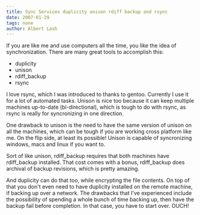 ```yaml
---
title: Sync Services duplicity unison rdiff backup and rsync
date: 2007-01-29
tags: none
author: Albert Lash
---
```

If you are like me and use computers all the time, you like the idea of synchronization. There are many great tools to accomplish this:

<ul><li>duplicity</li><li>unison</li><li>rdiff_backup</li><li>rsync</li></ul>

I love rsync, which I was introduced to thanks to gentoo. Currently I use it for a lot of automated tasks. Unison is nice too because it can keep multiple machines up-to-date (bi-directional), which is tough to do with rsync, as rsync is really for syncronizing in one direction.

One drawback to unison is the need to have the same version of unison on all the machines, which can be tough if you are working cross platform like me. On the flip side, at least its possible! Unison is capable of syncronizing windows, macs and linux if you want to.

Sort of like unison, rdiff_backup requires that both machines have rdiff_backup installed. That cost comes with a bonus, rdiff_backup does archival of backup revisions, which is pretty amazing.

And duplicity can do that too, while encrypting the file contents. On top of that you don't even need to have duplicity installed on the remote machine, if backing up over a network. The drawbacks that I've experienced include the possibility of spending a whole bunch of time backing up, then have the backup fail before completion. In that case, you have to start over. OUCH!


